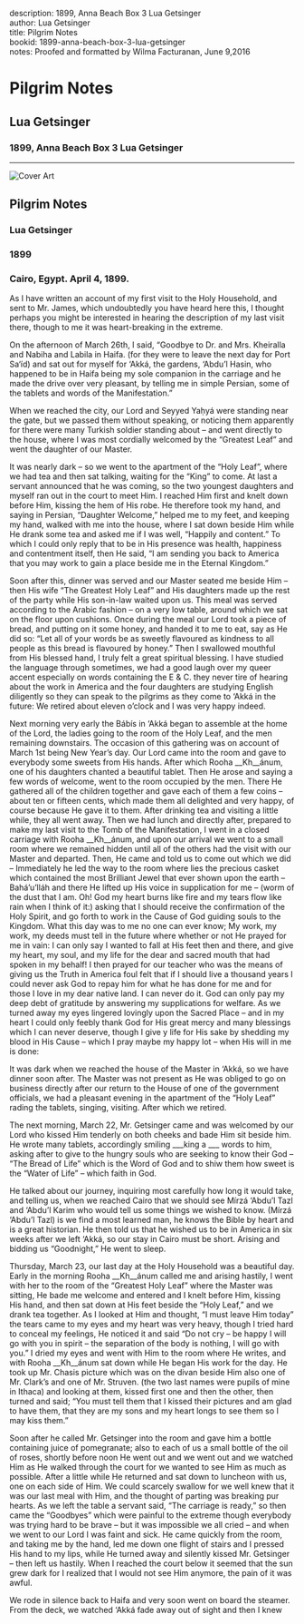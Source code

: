 description: 1899, Anna Beach Box 3 Lua Getsinger  
author: Lua Getsinger  
title: Pilgrim Notes  
bookid: 1899-anna-beach-box-3-lua-getsinger  
notes: Proofed and formatted by Wilma Facturanan, June 9,2016  


# Pilgrim Notes  
## Lua Getsinger  
### 1899, Anna Beach Box 3 Lua Getsinger  
------

![Cover Art](assets/covers/pn.jpg)

## Pilgrim Notes

### Lua Getsinger

### 1899

### Cairo, Egypt. April 4, 1899.

As I have written an account of my first visit to the Holy Household, and sent to Mr. James, which undoubtedly you have heard here this, I thought perhaps you might be interested in hearing the description of my last visit there, though to me it was heart-breaking in the extreme.  

On the afternoon of March 26th, I said, “Goodbye to Dr. and Mrs. Kheiralla and Nabiha and Labila in Haifa. (for they were to leave the next day for Port Sa‘íd) and sat out for myself for ‘Akká, the gardens, ‘Abdu’l Hasin, who happened to be in Haifa being my sole companion in the carriage and he made the drive over very pleasant, by telling me in simple Persian, some of the tablets and words of the Manifestation.”  

When we reached the city, our Lord and Seyyed Yaḥyá were standing near the gate, but we passed them without speaking, or noticing them apparently for there were many Turkish soldier standing about – and went directly to the house, where I was most cordially welcomed by the “Greatest Leaf” and went the daughter of our Master.  

It was nearly dark – so we went to the apartment of the “Holy Leaf”, where we had tea and then sat talking, waiting for the “King” to come. At last a servant announced that he was coming, so the two youngest daughters and myself ran out in the court to meet Him. I reached Him first and knelt down before Him, kissing the hem of His robe. He therefore took my hand, and saying in Persian, “Daughter Welcome,” helped me to my feet, and keeping my hand, walked with me into the house, where I sat down beside Him while He drank some tea and asked me if I was well, “Happily and content.” To which I could only reply that to be in His presence was health, happiness and contentment itself, then He said, “I am sending you back to America that you may work to gain a place beside me in the Eternal Kingdom.”  

Soon after this, dinner was served and our Master seated me beside Him – then His wife “The Greatest Holy Leaf” and His daughters made up the rest of the party while His son-in-law waited upon us. This meal was served according to the Arabic fashion – on a very low table, around which we sat on the floor upon cushions. Once during the meal our Lord took a piece of bread, and putting on it some honey, and handed it to me to eat, say as He did so: “Let all of your words be as sweetly flavoured as kindness to all people as this bread is flavoured by honey.” Then I swallowed mouthful from His blessed hand, I truly felt a great spiritual blessing. I have studied the language through sometimes, we had a good laugh over my queer accent especially on words containing the E & C. they never tire of hearing about the work in America and the four daughters are studying English diligently so they can speak to the pilgrims as they come to ‘Akká in the future: We retired about eleven o’clock and I was very happy indeed.  

Next morning very early the Bábís in ‘Akká began to assemble at the home of the Lord, the ladies going to the room of the Holy Leaf, and the men remaining downstairs. The occasion of this gathering was on account of March 1st being New Year’s day. Our Lord came into the room and gave to everybody some sweets from His hands. After which Rooha __Kh__ánum, one of his daughters chanted a beautiful tablet. Then He arose and saying a few words of welcome, went to the room occupied by the men. There He gathered all of the children together and gave each of them a few coins – about ten or fifteen cents, which made them all delighted and very happy, of course because He gave it to them. After drinking tea and visiting a little while, they all went away. Then we had lunch and directly after, prepared to make my last visit to the Tomb of the Manifestation, I went in a closed carriage with Rooha __Kh__ánum, and upon our arrival we went to a small room where we remained hidden until all of the others had the visit with our Master and departed. Then, He came and told us to come out which we did – Immediately he led the way to the room where lies the precious casket which contained the most Brilliant Jewel that ever shown upon the earth – Bahá’u’lláh and there He lifted up His voice in supplication for me – (worm of the dust that I am. Oh! God my heart burns like fire and my tears flow like rain when I think of it:) asking that I should receive the confirmation of the Holy Spirit, and go forth to work in the Cause of God guiding souls to the Kingdom. What this day was to me no one can ever know; My work, my work, my deeds must tell in the future where whether or not He prayed for me in vain: I can only say I wanted to fall at His feet then and there, and give my heart, my soul, and my life for the dear and sacred mouth that had spoken in my behalf! I then prayed for our teacher who was the means of giving us the Truth in America foul felt that if I should live a thousand years I could never ask God to repay him for what he has done for me and for those I love in my dear native land. I can never do it. God can only pay my deep debt of gratitude by answering my supplications for welfare. As we turned away my eyes lingered lovingly upon the Sacred Place – and in my heart I could only feebly thank God for His great mercy and many blessings which I can never deserve, though I give y life for His sake by shedding my blood in His Cause – which I pray maybe my happy lot – when His will in me is done:  

It was dark when we reached the house of the Master in ‘Akká, so we have dinner soon after. The Master was not present as He was obliged to go on business directly after our return to the House of one of the government officials, we had a pleasant evening in the apartment of the “Holy Leaf” rading the tablets, singing, visiting. After which we retired.  

The next morning, March 22, Mr. Getsinger came and was welcomed by our Lord who kissed Him tenderly on both cheeks and bade Him sit beside him. He wrote many tablets, accordingly smiling ___king a ___ words to him, asking after to give to the hungry souls who are seeking to know their God – “The Bread of Life” which is the Word of God and to shiw them how sweet is the “Water of Life” – which faith in God.  

He talked about our journey, inquiring most carefully how long it would take, and telling us, when we reached Cairo that we should see Mírzá ‘Abdu’l Tazl and ‘Abdu’l Karim who would tell us some things we wished to know. (Mírzá ‘Abdu’l Tazl) is we find a most learned man, he knows the Bible by heart and is a great historian. He then told us that he wished us to be in America in six weeks after we left ‘Akká, so our stay in Cairo must be short. Arising and bidding us “Goodnight,” He went to sleep.  

Thursday, March 23, our last day at the Holy Household was a beautiful day. Early in the morning Rooha __Kh__ánum called me and arising hastily, I went with her to the room of the “Greatest Holy Leaf” where the Master was sitting, He bade me welcome and entered and I knelt before Him, kissing His hand, and then sat down at His feet beside the “Holy Leaf,” and we drank tea together. As I looked at Him and thought, “I must leave Him today” the tears came to my eyes and my heart was very heavy, though I tried hard to conceal my feelings, He noticed it and said “Do not cry – be happy I will go with you in spirit – the separation of the body is nothing, I will go with you.” I dried my eyes and went with Him to the room where He writes, and with Rooha __Kh__ánum sat down while He began His work for the day. He took up Mr. Chasis picture which was on the divan beside Him also one of Mr. Clark’s and one of Mr. Struven. (the two last names were pupils of mine in Ithaca) and looking at them, kissed first one and then the other, then turned and said; “You must tell them that I kissed their pictures and am glad to have them, that they are my sons and my heart longs to see them so I may kiss them.”  

Soon after he called Mr. Getsinger into the room and gave him a bottle containing juice of pomegranate; also to each of us a small bottle of the oil of roses, shortly before noon He went out and we went out and we watched Him as He walked through the court for we wanted to see Him as much as possible. After a little while He returned and sat down to luncheon with us, one on each side of Him. We could scarcely swallow for we well knew that it was our last meal with Him, and the thought of parting was breaking pur hearts. As we left the table a servant said, “The carriage is ready,” so then came the “Goodbyes” which were painful to the extreme though everybody was trying hard to be brave – but it was impossible we all cried – and when we went to our Lord I was faint and sick. He came quickly from the room, and taking me by the hand, led me down one flight of stairs and I pressed His hand to my lips, while He turned away and silently kissed Mr. Getsinger – then left us hastily. When I reached the court below it seemed that the sun grew dark for I realized that I would not see Him anymore, the pain of it was awful.  

We rode in silence back to Haifa and very soon went on board the steamer. From the deck, we watched ‘Akká fade away out of sight and then I knew